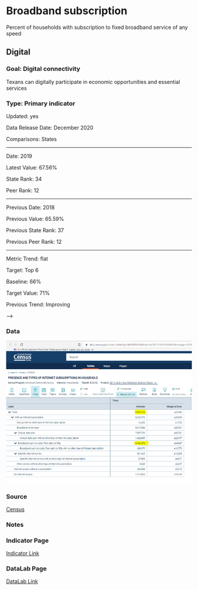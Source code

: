 # Broadband subscription

Percent of households with subscription to fixed broadband service of any speed

## Digital

### Goal: Digital connectivity

Texans can digitally participate in economic opportunities and essential services

### Type: Primary indicator

Updated: yes

Data Release Date: December 2020

Comparisons: States

----

Date: 2019

Latest Value: 67.56%

State Rank: 34

Peer Rank: 12

----

Previous Date:  2018

Previous Value: 65.59%

Previous State Rank: 37

Previous Peer Rank: 12

----

Metric Trend: flat

Target: Top 6

Baseline: 66%

Target Value: 71%

Previous Trend: Improving

<!--### Value

<!-- | Year      |  Value      | Rank        | Previous Year | Previous Value | Previous Rank | Trend | 
| ----------- | ----------- | ----------- | ----------- | ----------- | ----------- | -----------|
|   2019       | 86.26%     |     22      |      2018   |   84.51%    |      25     |    up      |  -->

-->
### Data

![data](./images/broadband.PNG)

<!-- ![data](./images/broad.PNG) -->


### Source

[Census](https://data.census.gov/cedsci/table?tid=ACSDT1Y2019.B28002&vintage=2018&g=0100000US.04000.001&hidePreview=true)

### Notes


### Indicator Page

[Indicator Link](https://indicators.texas2036.org/indicator/69)


### DataLab Page

[DataLab Link](https://datalab.texas2036.org/cecenfe/american-community-survey-5-year-estimates-social-characteristics?accesskey=ciaqduf)
